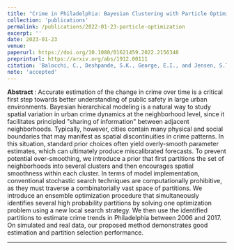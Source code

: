 ```yaml
---
title: "Crime in Philadelphia: Bayesian Clustering with Particle Optimization" 
collection: 'publications'
permalink: /publications/2022-01-23-particle-optimization
excerpt: ''
date: 2023-01-23
venue:
paperurl: https://doi.org/10.1080/01621459.2022.2156348 
preprinturl: https://arxiv.org/abs/1912.00111
citation: 'Balocchi, C., Deshpande, S.K., George, E.I., and Jensen, S.T. (2023). &quot;Crime in Philadelphia: Bayesian clustering  with particle optimization.&quot;<i> Journal of the American Statistical Association</i>' 118(542): 818--829.
note: 'accepted'
---
```

<b> Abstract </b> : 
Accurate estimation of the change in crime over time is a critical first step towards better understanding of public safety in large urban environments.
Bayesian hierarchical modeling is a natural way to study spatial variation in urban crime dynamics at the neighborhood level, since it facilitates principled "sharing of information" between adjacent neighborhoods. 
Typically, however, cities contain many physical and social boundaries that may manifest as spatial discontinuities in crime patterns.
In this situation, standard prior choices often yield overly-smooth parameter estimates, which can ultimately produce miscalibrated forecasts.
To prevent potential over-smoothing, we introduce a prior that first partitions the set of neighborhoods into several clusters and then encourages spatial smoothness within each cluster.
In terms of model implementation, conventional stochastic search techniques are computationally prohibitive, as they must traverse a combinatorially vast space of partitions.
We introduce an ensemble optimization procedure that simultaneously identifies several high probability partitions by solving one optimization problem using a new local search strategy.
We then use the identified partitions to estimate crime trends in Philadelphia between 2006 and 2017.
On simulated and real data, our proposed method demonstrates good estimation and partition selection performance.

---


